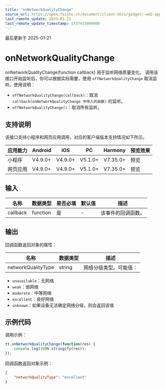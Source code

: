 ```yaml
---
title: "onNetworkQualityChange"
source_url: https://open.feishu.cn/document/client-docs/gadget/-web-app-api/device/network-status/onnetworkqualitychange
last_remote_update: 2025-01-21
last_remote_update_timestamp: 1737433000000
---
```

最后更新于 2025-01-21

# onNetworkQualityChange

onNetworkQualityChange(function callback) 用于监听网络质量变化。
调用该接口开始监听后，你可以根据实际需要，使用 `offNetworkQualityChange` 取消监听。使用说明：
- `offNetworkQualityChange(callback)`：取消 `callback(onNetworkQualityChange 中传入的函数)` 的监听。
- `offNetworkQualityChange()`：取消所有监听。

## 支持说明

该接口支持小程序和网页应用调用，对应的客户端版本支持情况如下所示。

应用能力 | Android | iOS | PC | Harmony | 预览效果
--- | --- | --- | --- | --- | ---
小程序 | V4.9.0+ | V4.9.0+ | V5.1.0+ | V7.35.0+ | 预览
网页应用 | V4.9.0+ | V4.9.0+ | V5.1.0+ | V7.35.0+ | 预览

## 输入

名称 | 数据类型 | 是否必填 | 默认值 | 描述
--- | --- | --- | --- | ---
callback | function | 是 | \- | 该事件的回调函数。

## 输出
回调函数返回对象的属性：

名称 | 数据类型 | 描述
--- | --- | ---
networkQualityType | string | 网络分级类型。可能值：  
- `unavailable`：无网络  
- `weak`：弱网络  
- `moderate`：中等网络  
- `excellent`：良好网络  
- `unknown`：如果设备无法确定网络分级，则会返回该值

## 示例代码

调用示例：

```js
tt.onNetworkQualityChange(function(res) {
    console.log(JSON.stringify(res));
});
```

回调函数返回对象示例：
```json
{
    "networkQualityType": "excellent"
}
```
